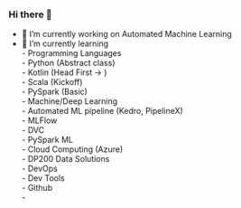 ### Hi there 👋

- 🔭 I’m currently working on Automated Machine Learning
- 🌱 I’m currently learning   
      - Programming Languages  
        - Python (Abstract class)  
        - Kotlin (Head First -> )  
        - Scala (Kickoff)  
        - PySpark (Basic)  
      - Machine/Deep Learning  
        - Automated ML pipeline (Kedro, PipelineX)  
        - MLFlow  
        - DVC  
        - PySpark ML  
      - Cloud Computing (Azure)  
        - DP200 Data Solutions  
        - DevOps  
      - Dev Tools  
        - Github   
        -    

<!--
**sujitojha1/sujitojha1** is a ✨ _special_ ✨ repository because its `README.md` (this file) appears on your GitHub profile.

Here are some ideas to get you started:

- 🔭 I’m currently working on ...
- 🌱 I’m currently learning ...
- 👯 I’m looking to collaborate on ...
- 🤔 I’m looking for help with ...
- 💬 Ask me about ...
- 📫 How to reach me: ...
- 😄 Pronouns: ...
- ⚡ Fun fact: ...
-->

